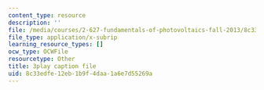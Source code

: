 ```yaml
---
content_type: resource
description: ''
file: /media/courses/2-627-fundamentals-of-photovoltaics-fall-2013/8c33edfe12eb1b9f4daa1a6e7d55269a_iJ_lDszxGDw.srt
file_type: application/x-subrip
learning_resource_types: []
ocw_type: OCWFile
resourcetype: Other
title: 3play caption file
uid: 8c33edfe-12eb-1b9f-4daa-1a6e7d55269a
---
```

